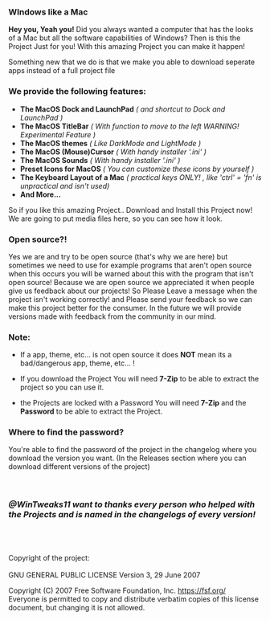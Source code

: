 ### WIndows like a Mac
**Hey you, Yeah you!** 
Did you always wanted a computer that has the looks of a Mac but all the software capabilities of Windows? Then is this the Project Just for you! With this amazing Project you can make it happen! 

Something new that we do is that we make you able to download seperate apps instead of a full project file

### **We provide the following features:**
   - **The MacOS Dock and LaunchPad**        _( and shortcut to Dock and LaunchPad )_
   - **The MacOS TitleBar**                              _( With function to move to the left WARNING! Experimental Feature )_
   - **The MacOS themes**                              _( Like DarkMode and LightMode )_
   - **The MacOS (Mouse)Cursor**                  _( With handy installer '.ini' )_
   - **The MacOS Sounds**                              _( With handy installer '.ini' )_
   - **Preset Icons for MacOS**                        _( You can customize these icons by yourself )_
   - **The Keyboard Layout of a Mac**            _( practical keys ONLY! , like 'ctrl' = 'fn' is unpractical and isn't used)_ 
   - **And More...**

So if you like this amazing Project.. Download and Install this Project now! 
We are going to put media files here, so you can see how it look.

### **Open source?!**
Yes we are and try to be open source (that's why we are here) but sometimes we need to use for example programs that aren't open source when this occurs you will be warned about this with the program that isn't open source! 
Because we are open source we appreciated it when people give us feedback about our projects! So Please Leave a message when the project isn't working correctly! and Please send your feedback so we can make this project better for the consumer. 
In the future we will provide versions made with feedback from the community in our mind. 

### **Note**: 
   - If a app, theme, etc... is not open source it does **NOT** mean its a bad/dangerous app, theme, etc... !  

   - If you download the Project You will need **7-Zip** to be able to extract the project so you can use it. 
   
   - the Projects are locked with a Password You will need **7-Zip** and the **Password** to be able to extract the Project. 

### **Where to find the password?**
You're able to find the password of the project in the changelog where you download the version you want. 
(In the Releases section where you can download different versions of the project)
<br>
<br>
<br>
### _**@WinTweaks11 want to thanks every person who helped with the Projects and is named in the changelogs of every version!**_
<br>
<br>
<br>
Copyright of the project: <br>
<br>
                GNU GENERAL PUBLIC LICENSE
                  Version 3, 29 June 2007

Copyright (C) 2007 Free Software Foundation, Inc. <https://fsf.org/> <br>
Everyone is permitted to copy and distribute verbatim copies
of this license document, but changing it is not allowed.
